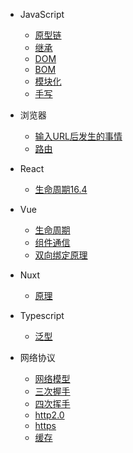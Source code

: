 - JavaScript
  - [原型链](./javascript/prototype.md)
  - [继承](./javascript/extends.md)
  - [DOM](./javascript/dom.md)
  - [BOM](./javascript/bom.md)
  - [模块化](./javascript/module.md)
  - [手写](./write/index.md)

- 浏览器
  - [输入URL后发生的事情](./browse/urlTo.md)
  - [路由](./browse/router.md)
- React
  - [生命周期16.4](./react/lifecycle.md)
- Vue
  - [生命周期](./vue/lifecycle.md)
  - [组件通信](./vue/lifecycle.md)
  - [双向绑定原理](./vue/lifecycle.md)
- Nuxt
  - [原理](./typescript/generics.md)
- Typescript
  - [泛型](./typescript/generics.md)
- 网络协议
  - [网络模型](./network/model.md)
  - [三次握手](./network/handshake.md)
  - [四次挥手](./network/wavehand.md)
  - [http2.0](./network/http2.md)
  - [https](./network/https.md)
  - [缓存](./network/cache.md)
